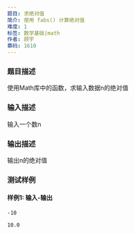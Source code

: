 ```yaml
---
题目: 求绝对值
简介: 使用 fabs() 计算绝对值
难度: 1
标签: 数学基础|math
作者: 顾宇
慕码: 1610
---
```


### 题目描述

使用Math库中的函数，求输入数据n的绝对值

### 输入描述

输入一个数n

### 输出描述

输出n的绝对值

### 测试样例

#### 样例1: 输入-输出

```
-10
```

```
10.0
```

